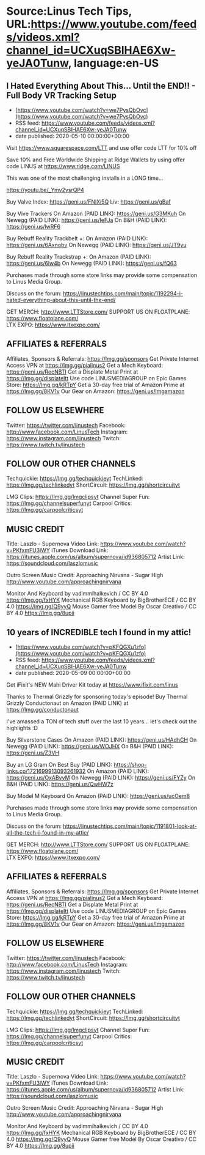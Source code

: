 # Source:Linus Tech Tips, URL:https://www.youtube.com/feeds/videos.xml?channel_id=UCXuqSBlHAE6Xw-yeJA0Tunw, language:en-US

## I Hated Everything About This... Until the END!! - Full Body VR Tracking Setup
 - [https://www.youtube.com/watch?v=we7PysQbOvc](https://www.youtube.com/watch?v=we7PysQbOvc)
 - RSS feed: https://www.youtube.com/feeds/videos.xml?channel_id=UCXuqSBlHAE6Xw-yeJA0Tunw
 - date published: 2020-05-10 00:00:00+00:00

Visit https://www.squarespace.com/LTT and use offer code LTT for 10% off

Save 10% and Free Worldwide Shipping at Ridge Wallets by using offer code LINUS at https://www.ridge.com/LINUS

This was one of the most challenging installs in a LONG time...

https://youtu.be/_Ymv2vsrQP4

Buy Valve Index: https://geni.us/FNlXi5Q
Liv: https://geni.us/gBaf

Buy Vive Trackers
On Amazon (PAID LINK): https://geni.us/G3MKuh
On Newegg (PAID LINK): https://geni.us/IeFJa
On B&H (PAID LINK): https://geni.us/lwRF6

Buy Rebuff Reality Trackbelt +:
On Amazon (PAID LINK): https://geni.us/6Axnobv
On Newegg (PAID LINK): https://geni.us/JT9yu

Buy Rebuff Reality Trackstrap +:
On Amazon (PAID LINK): https://geni.us/6iw4b
On Newegg (PAID LINK): https://geni.us/fQ63  

Purchases made through some store links may provide some compensation to Linus Media Group.

Discuss on the forum: https://linustechtips.com/main/topic/1192294-i-hated-everything-about-this-until-the-end/

GET MERCH: http://www.LTTStore.com/
SUPPORT US ON FLOATPLANE: https://www.floatplane.com/  
LTX EXPO: https://www.ltxexpo.com/   

AFFILIATES & REFERRALS
---------------------------------------------------
Affiliates, Sponsors & Referrals: https://lmg.gg/sponsors
Get Private Internet Access VPN at https://lmg.gg/pialinus2
Get a Mech Keyboard: https://geni.us/RecNBTI
Get a Displate Metal Print at https://lmg.gg/displateltt
Use code LINUSMEDIAGROUP on Epic Games Store: https://lmg.gg/kRTpY
Get a 30-day free trial of Amazon Prime at https://lmg.gg/8KV1v
Our Gear on Amazon: https://geni.us/lmgamazon
 
FOLLOW US ELSEWHERE
---------------------------------------------------  
Twitter: https://twitter.com/linustech
Facebook: http://www.facebook.com/LinusTech
Instagram: https://www.instagram.com/linustech
Twitch: https://www.twitch.tv/linustech

FOLLOW OUR OTHER CHANNELS
---------------------------------------------------  
Techquickie: https://lmg.gg/techquickieyt
TechLinked: https://lmg.gg/techlinkedyt
ShortCircuit: https://lmg.gg/shortcircuityt

LMG Clips: https://lmg.gg/lmgclipsyt
Channel Super Fun: https://lmg.gg/channelsuperfunyt
Carpool Critics: https://lmg.gg/carpoolcriticsyt

MUSIC CREDIT
---------------------------------------------------  
Title: Laszlo - Supernova
Video Link: https://www.youtube.com/watch?v=PKfxmFU3lWY
iTunes Download Link: https://itunes.apple.com/us/album/supernova/id936805712
Artist Link: https://soundcloud.com/laszlomusic

Outro Screen Music Credit: Approaching Nirvana - Sugar High http://www.youtube.com/approachingnirvana

Monitor And Keyboard by vadimmihalkevich / CC BY 4.0 https://lmg.gg/fxHYK 
Mechanical RGB Keyboard by BigBrotherECE / CC BY 4.0 https://lmg.gg/Q9yyQ 
Mouse Gamer free Model By Oscar Creativo / CC BY 4.0 https://lmg.gg/8upii

## 10 years of INCREDIBLE tech I found in my attic!
 - [https://www.youtube.com/watch?v=pKFQGXu1zfo](https://www.youtube.com/watch?v=pKFQGXu1zfo)
 - RSS feed: https://www.youtube.com/feeds/videos.xml?channel_id=UCXuqSBlHAE6Xw-yeJA0Tunw
 - date published: 2020-05-09 00:00:00+00:00

Get iFixit's NEW Mahi Driver Kit today at https://www.ifixit.com/linus

Thanks to Thermal Grizzly for sponsoring today's episode! Buy Thermal Grizzly Conductonaut on Amazon (PAID LINK) at https://lmg.gg/conductonaut

I've amassed a TON of tech stuff over the last 10 years... let's check out the highlights :D

Buy Silverstone Cases
On Amazon (PAID LINK): https://geni.us/HAdhCH
On Newegg (PAID LINK): https://geni.us/WOJHX
On B&H (PAID LINK): https://geni.us/Z3VH

Buy an LG Gram
On Best Buy (PAID LINK): https://shop-links.co/1721699913093261932
On Amazon (PAID LINK): https://geni.us/OxABvvM
On Newegg (PAID LINK): https://geni.us/FYZy
On B&H (PAID LINK): https://geni.us/QwHW7z

Buy Model M Keyboard
On Amazon (PAID LINK): https://geni.us/ucOem8 

Purchases made through some store links may provide some compensation to Linus Media Group.

Discuss on the forum: https://linustechtips.com/main/topic/1191801-look-at-all-the-tech-i-found-in-my-attic/


GET MERCH: http://www.LTTStore.com/
SUPPORT US ON FLOATPLANE: https://www.floatplane.com/  
LTX EXPO: https://www.ltxexpo.com/   

AFFILIATES & REFERRALS
---------------------------------------------------
Affiliates, Sponsors & Referrals: https://lmg.gg/sponsors
Get Private Internet Access VPN at https://lmg.gg/pialinus2
Get a Mech Keyboard: https://geni.us/RecNBTI
Get a Displate Metal Print at https://lmg.gg/displateltt
Use code LINUSMEDIAGROUP on Epic Games Store: https://lmg.gg/kRTpY
Get a 30-day free trial of Amazon Prime at https://lmg.gg/8KV1v
Our Gear on Amazon: https://geni.us/lmgamazon
 
FOLLOW US ELSEWHERE
---------------------------------------------------  
Twitter: https://twitter.com/linustech
Facebook: http://www.facebook.com/LinusTech
Instagram: https://www.instagram.com/linustech
Twitch: https://www.twitch.tv/linustech

FOLLOW OUR OTHER CHANNELS
---------------------------------------------------  
Techquickie: https://lmg.gg/techquickieyt
TechLinked: https://lmg.gg/techlinkedyt
ShortCircuit: https://lmg.gg/shortcircuityt

LMG Clips: https://lmg.gg/lmgclipsyt
Channel Super Fun: https://lmg.gg/channelsuperfunyt
Carpool Critics: https://lmg.gg/carpoolcriticsyt

MUSIC CREDIT
---------------------------------------------------  
Title: Laszlo - Supernova
Video Link: https://www.youtube.com/watch?v=PKfxmFU3lWY
iTunes Download Link: https://itunes.apple.com/us/album/supernova/id936805712
Artist Link: https://soundcloud.com/laszlomusic

Outro Screen Music Credit: Approaching Nirvana - Sugar High http://www.youtube.com/approachingnirvana

Monitor And Keyboard by vadimmihalkevich / CC BY 4.0 https://lmg.gg/fxHYK 
Mechanical RGB Keyboard by BigBrotherECE / CC BY 4.0 https://lmg.gg/Q9yyQ 
Mouse Gamer free Model By Oscar Creativo / CC BY 4.0 https://lmg.gg/8upii


